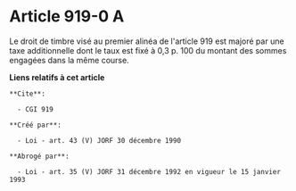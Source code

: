 # Article 919-0 A

Le droit de timbre visé au premier alinéa de l'article 919 est majoré par une taxe additionnelle dont le taux est fixé à 0,3
p. 100 du montant des sommes engagées dans la même course.

**Liens relatifs à cet article**

	**Cite**:

	  - CGI 919

	**Créé par**:

	  - Loi - art. 43 (V) JORF 30 décembre 1990

	**Abrogé par**:

	  - Loi - art. 35 (V) JORF 31 décembre 1992 en vigueur le 15 janvier 1993
